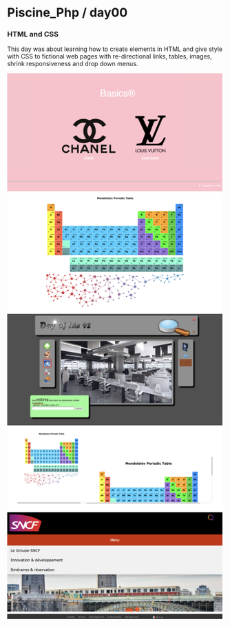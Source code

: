 # Piscine_Php / day00

### HTML and CSS

This day was about learning how to create elements in HTML and give style with CSS to fictional web pages with re-directional links, tables, images, shrink responsiveness and drop down menus.

<img src="../resources/images/basics.png" width="500">
<img src="../resources/images/mendeleiev.png" width="500">
<img src="../resources/images/doft.png" width="500">
<img src="../resources/images/responsive.png" width="500">
<img src="../resources/images/menu.png" width="500">

